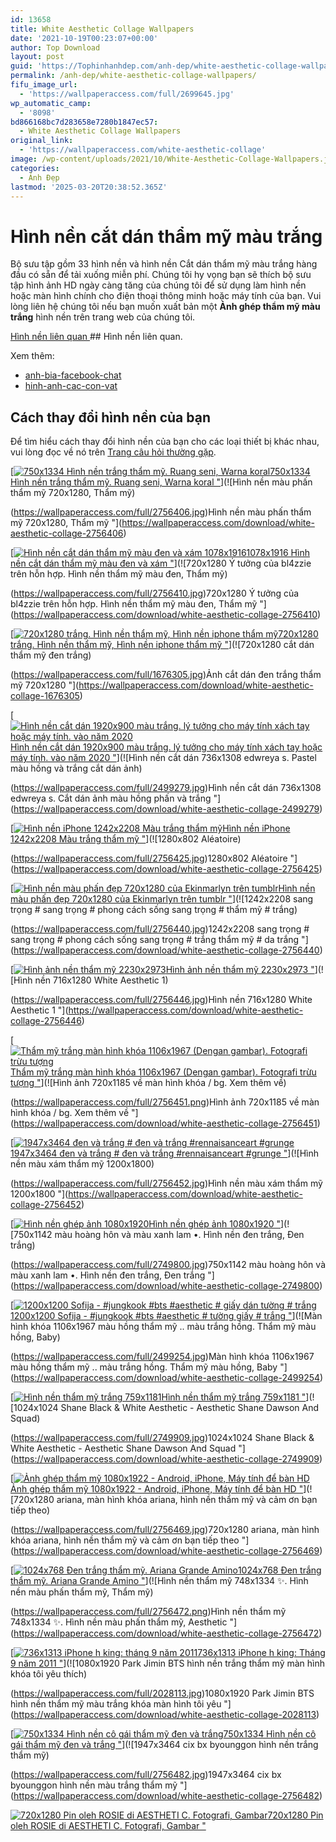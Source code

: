 ```yaml
---
id: 13658
title: White Aesthetic Collage Wallpapers
date: '2021-10-19T00:23:07+00:00'
author: Top Download
layout: post
guid: 'https://Tophinhanhdep.com/anh-dep/white-aesthetic-collage-wallpapers/'
permalink: /anh-dep/white-aesthetic-collage-wallpapers/
fifu_image_url:
  - 'https://wallpaperaccess.com/full/2699645.jpg'
wp_automatic_camp:
  - '8098'
bd866168bc7d283658e7280b1847ec57:
  - White Aesthetic Collage Wallpapers
original_link:
  - 'https://wallpaperaccess.com/white-aesthetic-collage'
image: /wp-content/uploads/2021/10/White-Aesthetic-Collage-Wallpapers.jpg
categories:
  - Ảnh Đẹp
lastmod: '2025-03-20T20:38:52.365Z'
---
```

# Hình nền cắt dán thẩm mỹ màu trắng

Bộ sưu tập gồm 33 hình nền và hình nền Cắt dán thẩm mỹ màu trắng hàng đầu có sẵn để tải xuống miễn phí. Chúng tôi hy vọng bạn sẽ thích bộ sưu tập hình ảnh HD ngày càng tăng của chúng tôi để sử dụng làm hình nền hoặc màn hình chính cho điện thoại thông minh hoặc máy tính của bạn. Vui lòng liên hệ chúng tôi nếu bạn muốn xuất bản một **Ảnh ghép thẩm mỹ màu trắng** hình nền trên trang web của chúng tôi.

[Hình nền liên quan ](#related) ## Hình nền liên quan.

   
 Xem thêm:

   
- [anh-bia-facebook-chat](https://tophinhanhdep.com/anh-bia/anh-bia-facebook-chat/)
- [hinh-anh-cac-con-vat](https://tophinhanhdep.com/the-gioi-dong-vat/hinh-anh-cac-con-vat/)

## Cách thay đổi hình nền của bạn

Để tìm hiểu cách thay đổi hình nền của bạn cho các loại thiết bị khác nhau, vui lòng đọc về nó trên [Trang câu hỏi thường gặp](https://tophinhanhdep.com/faq/).

  
[[![750x1334 Hình nền trắng thẩm mỹ.  Ruang seni, Warna koral](https://wallpaperaccess.com/full/2699645.jpg)750x1334 Hình nền trắng thẩm mỹ. Ruang seni, Warna koral "](https://wallpaperaccess.com/download/white-aesthetic-collage-2699645)](![Hình nền màu phấn thẩm mỹ 720x1280, Thẩm mỹ)

(https://wallpaperaccess.com/full/2756406.jpg)Hình nền màu phấn thẩm mỹ 720x1280, Thẩm mỹ "](https://wallpaperaccess.com/download/white-aesthetic-collage-2756406)

[[![Hình nền cắt dán thẩm mỹ màu đen và xám 1078x1916](https://wallpaperaccess.com/full/2221814.jpg)1078x1916 Hình nền cắt dán thẩm mỹ màu đen và xám "](https://wallpaperaccess.com/download/white-aesthetic-collage-2221814)](![720x1280 Ý tưởng của bl4zzie trên hỗn hợp.  Hình nền thẩm mỹ màu đen, Thẩm mỹ)

(https://wallpaperaccess.com/full/2756410.jpg)720x1280 Ý tưởng của bl4zzie trên hỗn hợp. Hình nền thẩm mỹ màu đen, Thẩm mỹ "](https://wallpaperaccess.com/download/white-aesthetic-collage-2756410)

[[![720x1280 trắng.  Hình nền thẩm mỹ, Hình nền iphone thẩm mỹ](https://wallpaperaccess.com/full/2756412.jpg)720x1280 trắng. Hình nền thẩm mỹ, Hình nền iphone thẩm mỹ "](https://wallpaperaccess.com/download/white-aesthetic-collage-2756412)](![720x1280 cắt dán thẩm mỹ đen trắng)

(https://wallpaperaccess.com/full/1676305.jpg)Ảnh cắt dán đen trắng thẩm mỹ 720x1280 "](https://wallpaperaccess.com/download/white-aesthetic-collage-1676305)

[[![Hình nền cắt dán 1920x900 màu trắng.  lý tưởng cho máy tính xách tay hoặc máy tính.  vào năm 2020](https://wallpaperaccess.com/full/2541834.jpg)Hình nền cắt dán 1920x900 màu trắng. lý tưởng cho máy tính xách tay hoặc máy tính. vào năm 2020 "](https://wallpaperaccess.com/download/white-aesthetic-collage-2541834)](![Hình nền cắt dán 736x1308 edwreya s.  Pastel màu hồng và trắng cắt dán ảnh)

(https://wallpaperaccess.com/full/2499279.jpg)Hình nền cắt dán 736x1308 edwreya s. Cắt dán ảnh màu hồng phấn và trắng "](https://wallpaperaccess.com/download/white-aesthetic-collage-2499279)

[[![Hình nền iPhone 1242x2208 Màu trắng thẩm mỹ](https://wallpaperaccess.com/full/1075987.png)Hình nền iPhone 1242x2208 Màu trắng thẩm mỹ "](https://wallpaperaccess.com/download/white-aesthetic-collage-1075987)](![1280x802 Aléatoire)

(https://wallpaperaccess.com/full/2756425.jpg)1280x802 Aléatoire "](https://wallpaperaccess.com/download/white-aesthetic-collage-2756425)

[[![Hình nền màu phấn đẹp 720x1280 của Ekinmarlyn trên tumblr](https://wallpaperaccess.com/full/2756428.jpg)Hình nền màu phấn đẹp 720x1280 của Ekinmarlyn trên tumblr "](https://wallpaperaccess.com/download/white-aesthetic-collage-2756428)](![1242x2208 sang trọng # sang trọng # phong cách sống sang trọng # thẩm mỹ # trắng)

(https://wallpaperaccess.com/full/2756440.jpg)1242x2208 sang trọng # sang trọng # phong cách sống sang trọng # trắng thẩm mỹ # da trắng "](https://wallpaperaccess.com/download/white-aesthetic-collage-2756440)

[[![Hình ảnh nền thẩm mỹ 2230x2973](https://wallpaperaccess.com/full/2756443.jpg)Hình ảnh nền thẩm mỹ 2230x2973 "](https://wallpaperaccess.com/download/white-aesthetic-collage-2756443)](![Hình nền 716x1280 White Aesthetic 1)

(https://wallpaperaccess.com/full/2756446.jpg)Hình nền 716x1280 White Aesthetic 1 "](https://wallpaperaccess.com/download/white-aesthetic-collage-2756446)

[[![Thẩm mỹ trắng màn hình khóa 1106x1967 (Dengan gambar).  Fotografi trừu tượng](https://wallpaperaccess.com/full/2756447.jpg)Thẩm mỹ trắng màn hình khóa 1106x1967 (Dengan gambar). Fotografi trừu tượng "](https://wallpaperaccess.com/download/white-aesthetic-collage-2756447)](![Hình ảnh 720x1185 về màn hình khóa / bg.  Xem thêm về)

(https://wallpaperaccess.com/full/2756451.png)Hình ảnh 720x1185 về màn hình khóa / bg. Xem thêm về "](https://wallpaperaccess.com/download/white-aesthetic-collage-2756451)

[[![1947x3464 đen và trắng # đen và trắng #rennaisanceart #grunge](https://wallpaperaccess.com/full/1180833.jpg)1947x3464 đen và trắng # đen và trắng #rennaisanceart #grunge "](https://wallpaperaccess.com/download/white-aesthetic-collage-1180833)](![Hình nền màu xám thẩm mỹ 1200x1800)

(https://wallpaperaccess.com/full/2756452.jpg)Hình nền màu xám thẩm mỹ 1200x1800 "](https://wallpaperaccess.com/download/white-aesthetic-collage-2756452)

[[![Hình nền ghép ảnh 1080x1920](https://wallpaperaccess.com/full/2756456.jpg)Hình nền ghép ảnh 1080x1920 "](https://wallpaperaccess.com/download/white-aesthetic-collage-2756456)](![750x1142 màu hoàng hôn và màu xanh lam •.  Hình nền đen trắng, Đen trắng)

(https://wallpaperaccess.com/full/2749800.jpg)750x1142 màu hoàng hôn và màu xanh lam •. Hình nền đen trắng, Đen trắng "](https://wallpaperaccess.com/download/white-aesthetic-collage-2749800)

[[![1200x1200 Sofija - #jungkook #bts #aesthetic # giấy dán tường # trắng](https://wallpaperaccess.com/full/2756459.jpg)1200x1200 Sofija - #jungkook #bts #aesthetic # tường giấy # trắng "](https://wallpaperaccess.com/download/white-aesthetic-collage-2756459)](![Màn hình khóa 1106x1967 màu hồng thẩm mỹ .. màu trắng hồng.  Thẩm mỹ màu hồng, Baby)

(https://wallpaperaccess.com/full/2499254.jpg)Màn hình khóa 1106x1967 màu hồng thẩm mỹ .. màu trắng hồng. Thẩm mỹ màu hồng, Baby "](https://wallpaperaccess.com/download/white-aesthetic-collage-2499254)

[[![Hình nền thẩm mỹ trắng 759x1181](https://wallpaperaccess.com/full/2756462.jpg)Hình nền thẩm mỹ trắng 759x1181 "](https://wallpaperaccess.com/download/white-aesthetic-collage-2756462)](![1024x1024 Shane Black & White Aesthetic - Aesthetic Shane Dawson And Squad)

(https://wallpaperaccess.com/full/2749909.jpg)1024x1024 Shane Black &amp; White Aesthetic - Aesthetic Shane Dawson And Squad "](https://wallpaperaccess.com/download/white-aesthetic-collage-2749909)

[[![Ảnh ghép thẩm mỹ 1080x1922 - Android, iPhone, Máy tính để bàn HD](https://wallpaperaccess.com/full/2756468.jpg)Ảnh ghép thẩm mỹ 1080x1922 - Android, iPhone, Máy tính để bàn HD "](https://wallpaperaccess.com/download/white-aesthetic-collage-2756468)](![720x1280 ariana, màn hình khóa ariana, hình nền thẩm mỹ và cảm ơn bạn tiếp theo)

(https://wallpaperaccess.com/full/2756469.jpg)720x1280 ariana, màn hình khóa ariana, hình nền thẩm mỹ và cảm ơn bạn tiếp theo "](https://wallpaperaccess.com/download/white-aesthetic-collage-2756469)

[[![1024x768 Đen trắng thẩm mỹ.  Ariana Grande Amino](https://wallpaperaccess.com/full/2756471.jpg)1024x768 Đen trắng thẩm mỹ. Ariana Grande Amino "](https://wallpaperaccess.com/download/white-aesthetic-collage-2756471)](![Hình nền thẩm mỹ 748x1334 ✨.  Hình nền màu phấn thẩm mỹ, Thẩm mỹ)

(https://wallpaperaccess.com/full/2756472.png)Hình nền thẩm mỹ 748x1334 ✨. Hình nền màu phấn thẩm mỹ, Aesthetic "](https://wallpaperaccess.com/download/white-aesthetic-collage-2756472)

[[![736x1313 iPhone h king: tháng 9 năm 2011](https://wallpaperaccess.com/full/1114772.jpg)736x1313 iPhone h king: Tháng 9 năm 2011 "](https://wallpaperaccess.com/download/white-aesthetic-collage-1114772)](![1080x1920 Park Jimin BTS hình nền trắng thẩm mỹ màn hình khóa tôi yêu thích)

(https://wallpaperaccess.com/full/2028113.jpg)1080x1920 Park Jimin BTS hình nền thẩm mỹ màu trắng khóa màn hình tôi yêu "](https://wallpaperaccess.com/download/white-aesthetic-collage-2028113)

[[![750x1334 Hình nền cô gái thẩm mỹ đen và trắng](https://wallpaperaccess.com/full/2756475.jpg)750x1334 Hình nền cô gái thẩm mỹ đen và trắng "](https://wallpaperaccess.com/download/white-aesthetic-collage-2756475)](![1947x3464 cix bx byounggon hình nền trắng thẩm mỹ)

(https://wallpaperaccess.com/full/2756482.jpg)1947x3464 cix bx byounggon hình nền màu trắng thẩm mỹ "](https://wallpaperaccess.com/download/white-aesthetic-collage-2756482)

[![720x1280 Pin oleh ROSIE di AESTHETI C. Fotografi, Gambar](https://wallpaperaccess.com/full/2756493.jpg)720x1280 Pin oleh ROSIE di AESTHETI C. Fotografi, Gambar "](https://wallpaperaccess.com/download/white-aesthetic-collage-2756493)
